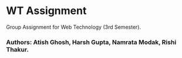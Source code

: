 # WT Assignment
Group Assignment for Web Technology (3rd Semester).
<br>
### Authors: Atish Ghosh, Harsh Gupta, Namrata Modak, Rishi Thakur.
